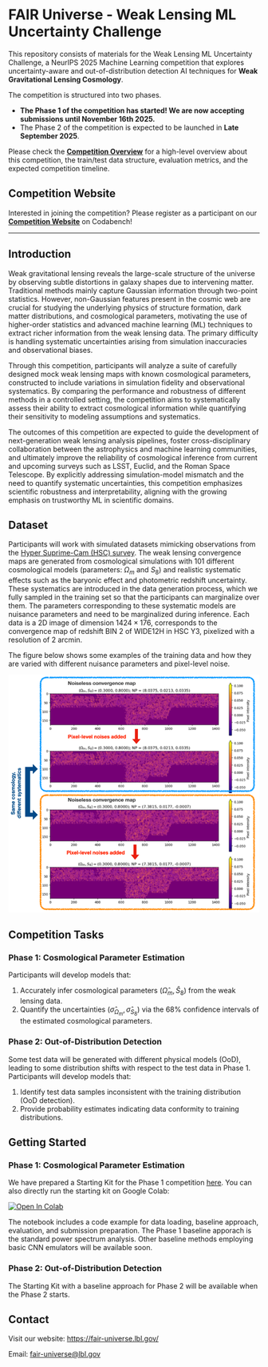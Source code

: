 # FAIR Universe - Weak Lensing ML Uncertainty Challenge

This repository consists of materials for the Weak Lensing ML Uncertainty Challenge, a NeurIPS 2025 Machine Learning competition that explores uncertainty-aware and out-of-distribution detection AI techniques for **Weak Gravitational Lensing Cosmology**.

The competition is structured into two phases. 
- **The Phase 1 of the competition has started! We are now accepting submissions until November 16th 2025.**
- The Phase 2 of the competition is expected to be launched in **Late September 2025**.

Please check the [**<ins>Competition Overview</ins>**](https://fair-universe.lbl.gov/tutorials/WL_Competition_Overview.pdf) for a high-level overview about this competition, the train/test data structure, evaluation metrics, and the expected competition timeline.

## Competition Website
Interested in joining the competition? Please register as a participant on our [**<ins>Competition Website</ins>**](https://www.codabench.org/competitions/8934/) on Codabench!

***

## Introduction
Weak gravitational lensing reveals the large-scale structure of the universe by observing subtle distortions in galaxy shapes due to intervening matter. Traditional methods mainly capture Gaussian information through two-point statistics. However, non-Gaussian features present in the cosmic web are crucial for studying the underlying physics of structure formation, dark matter distributions, and cosmological parameters, motivating the use of higher-order statistics and advanced machine learning (ML) techniques to extract richer information from the weak lensing data. The primary difficulty is handling systematic uncertainties arising from simulation inaccuracies and observational biases.

Through this competition, participants will analyze a suite of carefully designed mock weak lensing maps with known cosmological parameters, constructed to include variations in simulation fidelity and observational systematics. By comparing the performance and robustness of different methods in a controlled setting, the competition aims to systematically assess their ability to extract cosmological information while quantifying their sensitivity to modeling assumptions and systematics.

The outcomes of this competition are expected to guide the development of next-generation weak lensing analysis pipelines, foster cross-disciplinary collaboration between the astrophysics and machine learning communities, and ultimately improve the reliability of cosmological inference from current and upcoming surveys such as LSST, Euclid, and the Roman Space Telescope. By explicitly addressing simulation-model mismatch and the need to quantify systematic uncertainties, this competition emphasizes scientific robustness and interpretability, aligning with the growing emphasis on trustworthy ML in scientific domains.


## Dataset
Participants will work with simulated datasets mimicking observations from the [Hyper Suprime-Cam (HSC) survey](https://science.jpl.nasa.gov/projects/hyper-suprime-cam/). The weak lensing convergence maps are generated from cosmological simulations with $101$ different cosmological models (parameters: $\Omega_m$ and $S_8$) and realistic systematic effects such as the baryonic effect and photometric redshift uncertainty. These systematics are introduced in the data generation process, which we fully sampled in the training set so that the participants can marginalize over them. The parameters corresponding to these systematic models are nuisance parameters and need to be marginalized during inference. Each data is a 2D image of dimension $1424 \times 176$, corresponds to the convergence map of redshift BIN 2 of WIDE12H in HSC Y3, pixelized with a resolution of 2 arcmin. 

The figure below shows some examples of the training data and how they are varied with different nuisance parameters and pixel-level noise.

<center>
<img src="image-1.png" width="600">
</center>

## Competition Tasks
### Phase 1: Cosmological Parameter Estimation
Participants will develop models that:
1. Accurately infer cosmological parameters $(\hat{\Omega}_m, \hat{S}_8)$ from the weak lensing data.
2. Quantify the uncertainties $(\hat{\sigma}_{\Omega_m}, \hat{\sigma}_{S_8})$ via the 68% confidence intervals of the estimated cosmological parameters.

### Phase 2: Out-of-Distribution Detection
Some test data will be generated with different physical models (OoD), leading to some distribution shifts with respect to the test data in Phase 1. Participants will develop models that:
1. Identify test data samples inconsistent with the training distribution (OoD detection).
2. Provide probability estimates indicating data conformity to training distributions.
   

## Getting Started
### Phase 1: Cosmological Parameter Estimation
We have prepared a Starting Kit for the Phase 1 competition [<ins>here</ins>](https://github.com/FAIR-Universe/Cosmology_Challenge/blob/master/Phase_1_Startingkit_WL_PSAnalysis.ipynb). You can also directly run the starting kit on Google Colab:

[![Open In Colab](https://colab.research.google.com/assets/colab-badge.svg)](https://colab.research.google.com/drive/1iySb87VmyCtz6y8Zg367xR6hetD6gKTi?usp=sharing)

The notebook includes a code example for data loading, baseline approach, evaluation, and submission preparation. The Phase 1 baseline apporach is the standard power spectrum analysis. Other baseline methods employing basic CNN emulators will be available soon.

### Phase 2: Out-of-Distribution Detection
The Starting Kit with a baseline approach for Phase 2 will be available when the Phase 2 starts.

## Contact
Visit our website: https://fair-universe.lbl.gov/

Email: fair-universe@lbl.gov
